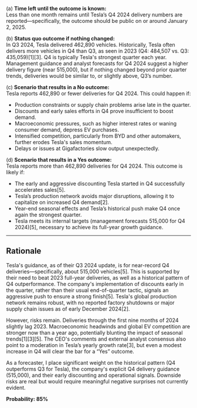 (a) **Time left until the outcome is known:**  
Less than one month remains until Tesla’s Q4 2024 delivery numbers are reported—specifically, the outcome should be public on or around January 2, 2025.

(b) **Status quo outcome if nothing changed:**  
In Q3 2024, Tesla delivered 462,890 vehicles. Historically, Tesla often delivers more vehicles in Q4 than Q3, as seen in 2023 (Q4: 484,507 vs. Q3: 435,059)[1][3]. Q4 is typically Tesla's strongest quarter each year. Management guidance and analyst forecasts for Q4 2024 suggest a higher delivery figure (near 515,000), but if nothing changed beyond prior quarter trends, deliveries would be similar to, or slightly above, Q3’s number.

(c) **Scenario that results in a No outcome:**  
Tesla reports 462,890 or fewer deliveries for Q4 2024. This could happen if:
- Production constraints or supply chain problems arise late in the quarter.
- Discounts and early sales efforts in Q4 prove insufficient to boost demand.
- Macroeconomic pressures, such as higher interest rates or waning consumer demand, depress EV purchases.
- Intensified competition, particularly from BYD and other automakers, further erodes Tesla's sales momentum.
- Delays or issues at Gigafactories slow output unexpectedly.

(d) **Scenario that results in a Yes outcome:**  
Tesla reports more than 462,890 deliveries for Q4 2024. This outcome is likely if:
- The early and aggressive discounting Tesla started in Q4 successfully accelerates sales[5].
- Tesla’s production network avoids major disruptions, allowing it to capitalize on increased Q4 demand[2].
- Year-end seasonal effects and Tesla’s historical push make Q4 once again the strongest quarter.
- Tesla meets its internal targets (management forecasts 515,000 for Q4 2024)[5], necessary to achieve its full-year growth guidance.

---

## Rationale

Tesla's guidance, as of their Q3 2024 update, is for near-record Q4 deliveries—specifically, about 515,000 vehicles[5]. This is supported by their need to beat 2023 full-year deliveries, as well as a historical pattern of Q4 outperformance. The company's implementation of discounts early in the quarter, rather than their usual end-of-quarter tactic, signals an aggressive push to ensure a strong finish[5]. Tesla's global production network remains robust, with no reported factory shutdowns or major supply chain issues as of early December 2024[2].

However, risks remain. Deliveries through the first nine months of 2024 slightly lag 2023. Macroeconomic headwinds and global EV competition are stronger now than a year ago, potentially blunting the impact of seasonal trends[1][3][5]. The CEO's comments and external analyst consensus also point to a moderation in Tesla’s yearly growth rate[3], but even a modest increase in Q4 will clear the bar for a “Yes” outcome.

As a forecaster, I place significant weight on the historical pattern (Q4 outperforms Q3 for Tesla), the company's explicit Q4 delivery guidance (515,000), and their early discounting and operational signals. Downside risks are real but would require meaningful negative surprises not currently evident.

**Probability: 85%**